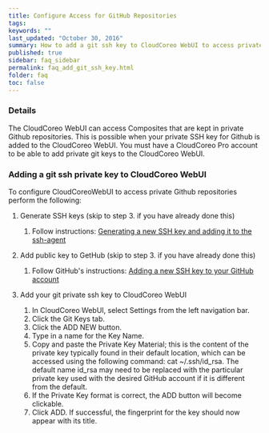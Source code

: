 ```yaml
---
title: Configure Access for GitHub Repositories
tags:
keywords: ""
last_updated: "October 30, 2016"
summary: How to add a git ssh key to CloudCoreo WebUI to access private GitHub repositories.
published: true
sidebar: faq_sidebar
permalink: faq_add_git_ssh_key.html
folder: faq
toc: false
---
```


### Details  
The CloudCoreo WebUI can access Composites that are kept in private Github repositories. This is possible when your private SSH key for Github is added to the CloudCoreo WebUI. You must have a CloudCoreo Pro account to be able to add private git keys to the CloudCoreo WebUI.

### Adding a git ssh private key to CloudCoreo WebUI  

To configure CloudCoreoWebUI to access private Github repositories perform the following:


1.  Generate SSH keys (skip to step 3. if you have already done this)
    1. Follow instructions: [Generating a new SSH key and adding it to the ssh-agent](https://help.github.com/articles/adding-a-new-ssh-key-to-your-github-account/)

2.  Add public key to GetHub (skip to step 3. if you have already done this)
    1. Follow GitHub's instructions: [Adding a new SSH key to your GitHub account](https://help.github.com/articles/adding-a-new-ssh-key-to-your-github-account/) 

3.  Add your git private ssh key to CloudCoreo WebUI
    1. In CloudCoreo WebUI, select Settings from the left navigation bar. 
    2. Click the Git Keys tab.
    3. Click the ADD NEW button.
    4. Type in a name for the Key Name.
    5. Copy and paste the Private Key Material; this is the content of the private key typically found in their default location, which can be accessed using the following command: cat ~/.ssh/id_rsa.  The default name id_rsa may need to be replaced with the particular private key used with the desired GitHub account if it is different from the default.
    6. If the Private Key format is correct, the ADD button will become clickable.
    7. Click ADD. If successful, the fingerprint for the key should now appear with its title.
